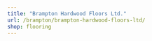 ```yaml
---
title: "Brampton Hardwood Floors Ltd."
url: /brampton/brampton-hardwood-floors-ltd/
shop: flooring
---
```

